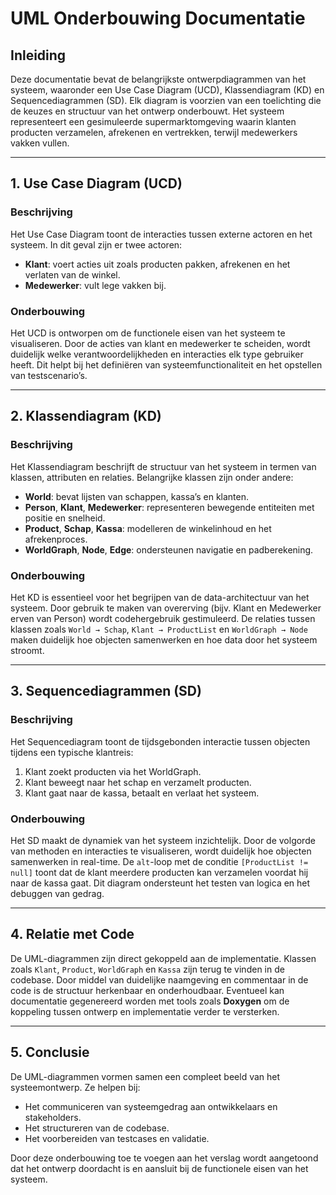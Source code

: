 # UML Onderbouwing Documentatie

## Inleiding
Deze documentatie bevat de belangrijkste ontwerpdiagrammen van het systeem, waaronder een Use Case Diagram (UCD), Klassendiagram (KD) en Sequencediagrammen (SD). Elk diagram is voorzien van een toelichting die de keuzes en structuur van het ontwerp onderbouwt. Het systeem representeert een gesimuleerde supermarktomgeving waarin klanten producten verzamelen, afrekenen en vertrekken, terwijl medewerkers vakken vullen.

---

## 1. Use Case Diagram (UCD)

### Beschrijving
Het Use Case Diagram toont de interacties tussen externe actoren en het systeem. In dit geval zijn er twee actoren:
- **Klant**: voert acties uit zoals producten pakken, afrekenen en het verlaten van de winkel.
- **Medewerker**: vult lege vakken bij.

### Onderbouwing
Het UCD is ontworpen om de functionele eisen van het systeem te visualiseren. Door de acties van klant en medewerker te scheiden, wordt duidelijk welke verantwoordelijkheden en interacties elk type gebruiker heeft. Dit helpt bij het definiëren van systeemfunctionaliteit en het opstellen van testscenario’s.

---

## 2. Klassendiagram (KD)

### Beschrijving
Het Klassendiagram beschrijft de structuur van het systeem in termen van klassen, attributen en relaties. Belangrijke klassen zijn onder andere:
- **World**: bevat lijsten van schappen, kassa’s en klanten.
- **Person**, **Klant**, **Medewerker**: representeren bewegende entiteiten met positie en snelheid.
- **Product**, **Schap**, **Kassa**: modelleren de winkelinhoud en het afrekenproces.
- **WorldGraph**, **Node**, **Edge**: ondersteunen navigatie en padberekening.

### Onderbouwing
Het KD is essentieel voor het begrijpen van de data-architectuur van het systeem. Door gebruik te maken van overerving (bijv. Klant en Medewerker erven van Person) wordt codehergebruik gestimuleerd. De relaties tussen klassen zoals `World → Schap`, `Klant → ProductList` en `WorldGraph → Node` maken duidelijk hoe objecten samenwerken en hoe data door het systeem stroomt.

---

## 3. Sequencediagrammen (SD)

### Beschrijving
Het Sequencediagram toont de tijdsgebonden interactie tussen objecten tijdens een typische klantreis:
1. Klant zoekt producten via het WorldGraph.
2. Klant beweegt naar het schap en verzamelt producten.
3. Klant gaat naar de kassa, betaalt en verlaat het systeem.

### Onderbouwing
Het SD maakt de dynamiek van het systeem inzichtelijk. Door de volgorde van methoden en interacties te visualiseren, wordt duidelijk hoe objecten samenwerken in real-time. De `alt`-loop met de conditie `[ProductList != null]` toont dat de klant meerdere producten kan verzamelen voordat hij naar de kassa gaat. Dit diagram ondersteunt het testen van logica en het debuggen van gedrag.

---

## 4. Relatie met Code

De UML-diagrammen zijn direct gekoppeld aan de implementatie. Klassen zoals `Klant`, `Product`, `WorldGraph` en `Kassa` zijn terug te vinden in de codebase. Door middel van duidelijke naamgeving en commentaar in de code is de structuur herkenbaar en onderhoudbaar. Eventueel kan documentatie gegenereerd worden met tools zoals **Doxygen** om de koppeling tussen ontwerp en implementatie verder te versterken.

---

## 5. Conclusie

De UML-diagrammen vormen samen een compleet beeld van het systeemontwerp. Ze helpen bij:
- Het communiceren van systeemgedrag aan ontwikkelaars en stakeholders.
- Het structureren van de codebase.
- Het voorbereiden van testcases en validatie.

Door deze onderbouwing toe te voegen aan het verslag wordt aangetoond dat het ontwerp doordacht is en aansluit bij de functionele eisen van het systeem.

